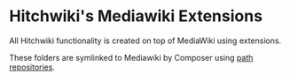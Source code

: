 # Hitchwiki's Mediawiki Extensions

All Hitchwiki functionality is created on top of MediaWiki using extensions.

These folders are symlinked to Mediawiki by Composer using [path repositories](https://getcomposer.org/doc/05-repositories.md#path).
